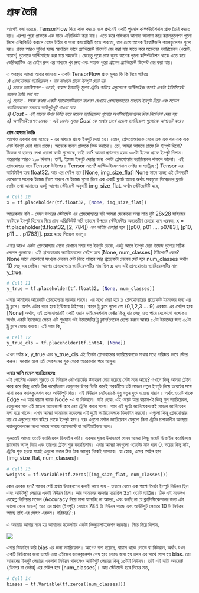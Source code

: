 # গ্রাফ তৈরি

আগেই বলা হয়েছে, TensorFlow দিয়ে কাজ করতে হলে প্রথমেই একটি পুরনাঙ্গ কম্পিউটেশনাল গ্রাফ তৈরি করতে হয়। এরপর পুরো গ্রাফকে এক সাথে এক্সিকিউট করা যায়। এতে করে পাইথনে আলাদা আলাদা করে ক্যালকুলেশন গুলো লিখে এক্সিকিউট করালে যেমন টাইম বা অন্য কমপ্লেক্সিটি হতে পারতো, তার চেয়ে অনেক ইফেক্টিভলি ক্যালকুলেশন গুলো হয়। গ্রাফে আরও সুবিধা হচ্ছে স্বয়ংক্রিয় ভাবে গ্র্যাডিয়েন্ট ডিসেন্ট বের করা যায় যাতে করে মডেলের ভ্যারিয়েবল \(ওয়েট, বায়াস\) গুলোকে অপ্টিমাইজ করা যায় সহজেই। যেহেতু পুরো গ্রাফ জুড়ে অনেক গুলো কম্পিউটেশন থাকে এতে করে ডেরিভ্যাটিভ এর চেইন রুল এর মাধ্যমে খুব দ্রুত এবং সহজে পুরো গ্রাফের গ্র্যাডিয়েন্ট ডিসেন্ট বের করা যায়।

এ অবস্থায় আমরা আবার জানবো - একটা TensorFlow গ্রাফ মূলত কি কি নিয়ে গঠিতঃ  
_১\) প্লেসহোল্ডার ভ্যারিয়েবল - যার মাধ্যমে গ্রাফে ইনপুট দেয়া হয়_  
 _২\) মডেল ভ্যারিয়েবল - ওয়েট, বায়াস ইত্যাদি; মূলত ট্রেনিং করিয়ে এগুলোকে অপ্টিমাইজ করেই একটা ইফিসিয়েন্ট মডেল তৈরি করা হয়_  
 _৩\) মডেল - সহজ কথায় একটি ম্যাথেম্যাটিক্যাল ফাংশন যেখানে প্লেসহোল্ডারের মাধ্যমে ইনপুট দিয়ে এবং মডেল ভ্যারিয়েবলের সমন্বয়ে আউপুটপুট পাওয়া যায়_  
 _৪\) Cost - এই মানের উপর ভিত্তি করে মডেল ভ্যারিয়েবল গুলোর অপটিমাইজেশনের দিক নির্দেশনা দেয়া হয়_  
 _৫\) অপটিমাইজেশন মেথড - এই মেথড মূলত Cost কে মাথায় রেখে মডেল ভ্যারিয়েবল গুলোকে আপডেট করে।_

**প্লেস হোল্ডার তৈরিঃ**  
আগেও একবার বলা হয়েছে - এর মাধ্যমে গ্রাফে ইনপুট দেয়া হয়। যেমন, প্লেসহোল্ডারকে মেনে এক এক বার এক এক সেট ইনপুট দেয়া যাবে গ্রাফে। অনেকে বলেন গ্রাফকে ফিড করানো। তো, আমরা আসলে গ্রাফে কি ইনপুট দিবো? ইমেজ বা হাতের লেখা ওয়ালা ফটো গুলোকে, তাই তো? আমরা প্রথমবার হয়ত ১০০টা ইমেজ গ্রাফে ইনপুট দিলাম। পরেরবার আরও ২০০ দিলাম। তাই, ইমেজ ইনপুট দেয়ার জন্য একটা প্লেসহোল্ডার ভ্যারিয়েবল থাকলে ভালো। এই প্লেসহোল্ডার হবে Tensor টাইপের। Tensor মানে? মাল্টিডাইমেনশনাল ভেক্টর বা ম্যাট্রিক্স :\) Tensor এর ডাটাটাইপ হবে float32. আর এর সেইপ হবে \[None, img\_size\_flat\] None মানে হচ্ছে এই টেনসরটি যেকোনো সংখ্যক ইমেজ নিতে পারবে যে ইমেজ গুলো কিনা এক একটি ফ্ল্যাট অ্যারে অর্থাৎ সবগুলো পিক্সেলের ফ্ল্যাট ভেক্টর তথা আমাদের একটু আগের স্টেটমেন্ট অনুযায়ী img\_size\_flat. অর্থাৎ স্টেটমেন্টটি হবে,

```python
# Cell 10
x = tf.placeholder(tf.float32, [None, img_size_flat])
```

আরেকবার বলি - যেমন উপরের স্টেটমেন্ট এর প্লেসহোল্ডারে যদি আমরা যেকোনো সময় মাত্র দুটি 28x28 সাইজের ফটোকে ইনপুট হিসেবে দিয়ে গ্রাফ এক্সিকিউট করি তাহলে উপরের স্টেটমেন্টার অভ্যন্তরীণ চেহারা হবে এরকম, x = tf.placeholder\(tf.float32, \[2, 784\]\) এবং ডাটার চেহারা হবে \[\[p00, p01 .... p0783\], \[p10, p11 .... p1783\]\]. pxx হচ্ছে পিক্সেল ভ্যালু।

এবার আরও একটা প্লেসহোল্ডার নেবো যেখানে সময় মত ইনপুট দেবো, একটু আগে ইনপুট দেয়া ইমেজ গুলোর সঠিক লেবেল গুলোকে। এই প্লেসহোল্ডার ভ্যারিয়েবলের সেইপ হবে \[None, num\_classes\] টাইপের? কেন? None মানে যেকোনো সংখ্যক লেবেল সেট নিতে পারবে আর প্রত্যেকটা লেবেল সেট হবে num\_classes অর্থাৎ 10 লেন্থ এর ভেক্টর। আগের প্লেসহোল্ডার ভ্যারিয়েবলটির নাম ছিল x এবং এই প্লেসহোল্ডার ভ্যারিয়েবলটির নাম y\_true.

```python
# Cell 11
y_true = tf.placeholder(tf.float32, [None, num_classes])
```

এবার আমাদের আরেকটি প্লেসহোল্ডার দরকার পরবে। এর মধ্যে দেয়া হবে x প্লেসহোল্ডারের প্রত্যেকটি ইমেজের জন্য এর ট্রু ক্লাস। অর্থাৎ এটার ধরন হবে ইন্টিজার টাইপের। কারন ট্রু ক্লাস গুলো তো \(0,1,2,3 ... 9\) এরকম. এর সেইপ হবে \[None\] অর্থাৎ, এই প্লেসহোল্ডারটি একটি ওয়ান ডাইমেনশনাল ভেক্টর কিন্তু যার লেন্থ হতে পারে যেকোনো সংখ্যক। অর্থাৎ একটি ইমেজের ক্ষেত্রে এটি শুধুমাত্র ওই ইমেজেটির ট্রু ক্লাস/লেবেল হোল্ড করবে আবার ৫০টা ইমেজের জন্য ৫০টা ট্রু ক্লাস হোল্ড করবে। এই আর কি,

```python
# Cell 12
y_true_cls = tf.placeholder(tf.int64, [None])
```

এখন পর্যন্ত x, y\_true এবং y\_true\_cls এই তিনটা প্লেসহোল্ডার ভ্যারিয়েবলকে মাথার মধ্যে পরিষ্কার ভাবে স্টোর করুন। দরকার হলে এই সেকশনের শুরু থেকে আরেকবার পরে আসুন।

**এবার আসি মডেল ভ্যারিয়েবলেঃ**  
এই পোস্টের একদম শুরুতে যে নিউরাল নেটওয়ার্কের উদাহরণ দেয়া হয়েছে সেটা মনে আছে? ওখানে কিন্তু আমরা ট্রেইন করে করে কিছু ওয়েট ঠিক করেছিলাম যেগুলোর উপর ভিত্তি করেই পরবর্তীতে ওই মডেল নতুন ইনপুট নিয়ে ওয়েটের সঙ্গে নানা রকম ক্যালকুলেশন করে আউটপুট দিত। এই নিউরাল নেটওয়ার্কে শুধু নতুন যুক্ত হয়েছে বায়াস। অর্থাৎ ওয়েট থাকে Edge -এ আর বায়াস থাকে Node -এ বা নিউরনে। যাই হোক, এই ওয়েট আর বায়াস-ই কিন্তু মুল ভ্যারিয়েবল, যেগুলোর মান এই মডেল অ্যাডজাস্ট করে নেয় ট্রেনিং করার সময়। আর এই দুটো ভ্যারিয়েবলকেই মডেল ভ্যারিয়েবল বলা হয়ে থাকে। এখন আমরা আমাদের মডেলের এই দুটো ভ্যারিয়েবলকে ডিফাইন করবো। এগুলো কিন্তু প্লেসহোল্ডার নয় যে এগুলোর মান বাইরে থেকে ইনপুট হবে। বরং এগুলো নর্মাল ভ্যারিয়েবল যেগুলো কিনা ট্রেনিং চলাকালীন অবস্থায় ক্যালকুলেশনের মধ্যে সময়ে সময়ে অ্যাডজাস্ট বা অপ্টিমাইজড হবে।

শুরুতেই আমরা ওয়েট ভ্যারিয়েবল ডিফাইন করি। একদম শুরুর উদাহরণে যেমন আমরা কিছু ওয়েট ডিফাইন করেছিলাম র‍্যান্ডোম ভ্যালু দিয়ে এবং তারপর ট্রেইন শুরু করেছিলাম। এবার আমরা সবগুলো ওয়েটের মান ধরব 0. ভয়ের কিছু নাই, ট্রেনিং শুরু হওয়া মাত্রই এগুলো বদলে ঠিক ঠাক ভ্যালুর দিকেই আগাবে। যা হোক, এদের সেইপ হবে \[img\_size\_flat, num\_classes\]।

```python
# Cell 13
weights = tf.Variable(tf.zeros([img_size_flat, num_classes]))
```

কেন এরকম হল? আবার সেই প্রথম উদাহরণের কথাই আনা যায় - ওখানে যেমন এক পাশে তিনটা ইনপুট নিউরন ছিল এবং আউটপুট লেয়ারে একটা নিউরন ছিল। আর আমাদের দরকার হয়েছিল 3x1 ওয়েট ম্যাট্রিক্স। ঠিক এই মডেলও যেহেতু লিনিয়ার মডেল \(Accuracy নিয়ে মাথা ঘামাচ্ছি না আমরা, এবং বলছি না যে ক্লাসিফিকেশনের জন্য এটা ভালো কোন মডেল\) আর এর প্রথম \(ইনপুট\) লেয়ারে 784 টা নিউরন আছে এবং আউটপুট লেয়ারে 10 টা নিউরন আছে তাই এর সেইপ এরকম। পরিষ্কার? :\)

এ অবস্থায় আমার মনে হয় আমাদের মডেলটার একটা ভিজুয়ালাইজেশন দরকার। নিচে দিয়ে দিলাম,

![](https://nuhil.files.wordpress.com/2017/05/screen-shot-2017-05-29-at-10-58-45-pm.png?w=687)

এবার ডিফাইন করি bias এর জন্য ভ্যারিয়েবল। আগেও বলা হয়েছে, বায়াস থাকে নোডে বা নিউরনে, অর্থাৎ যখন একটি নিউরনের জন্য ওয়েট এবং এইজের ক্যালকুলেশন শেষ হয়ে নোডে জমা হয় তখন এর সাথে যোগ হয় bias. তো আমাদের ইনপুট লেয়ারে একগাদা নিউরন থাকলেও আউটপুট লেয়ারে কিন্তু ১০টাই নিউরন। তাই এই ডাটা অবজেক্ট \(টেনসর বা ভেক্টর\) এর সেইপ হবে \[num\_classes\]। আর স্টেটমেন্ট হবে নিচের মত,

```python
# Cell 14
biases = tf.Variable(tf.zeros([num_classes]))
```

